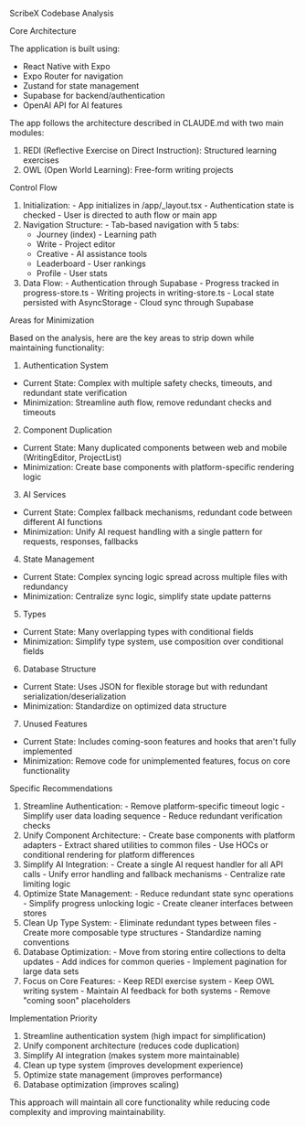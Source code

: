   ScribeX Codebase Analysis

  Core Architecture

  The application is built using:
  - React Native with Expo
  - Expo Router for navigation
  - Zustand for state management
  - Supabase for backend/authentication
  - OpenAI API for AI features

  The app follows the architecture described in CLAUDE.md with two main modules:
  1. REDI (Reflective Exercise on Direct Instruction): Structured learning exercises
  2. OWL (Open World Learning): Free-form writing projects

  Control Flow

  1. Initialization:
    - App initializes in /app/_layout.tsx
    - Authentication state is checked
    - User is directed to auth flow or main app
  2. Navigation Structure:
    - Tab-based navigation with 5 tabs:
        - Journey (index) - Learning path
      - Write - Project editor
      - Creative - AI assistance tools
      - Leaderboard - User rankings
      - Profile - User stats
  3. Data Flow:
    - Authentication through Supabase
    - Progress tracked in progress-store.ts
    - Writing projects in writing-store.ts
    - Local state persisted with AsyncStorage
    - Cloud sync through Supabase

  Areas for Minimization

  Based on the analysis, here are the key areas to strip down while maintaining functionality:

  1. Authentication System

  - Current State: Complex with multiple safety checks, timeouts, and redundant state verification
  - Minimization: Streamline auth flow, remove redundant checks and timeouts

  2. Component Duplication

  - Current State: Many duplicated components between web and mobile (WritingEditor, ProjectList)
  - Minimization: Create base components with platform-specific rendering logic

  3. AI Services

  - Current State: Complex fallback mechanisms, redundant code between different AI functions
  - Minimization: Unify AI request handling with a single pattern for requests, responses, fallbacks

  4. State Management

  - Current State: Complex syncing logic spread across multiple files with redundancy
  - Minimization: Centralize sync logic, simplify state update patterns

  5. Types

  - Current State: Many overlapping types with conditional fields
  - Minimization: Simplify type system, use composition over conditional fields

  6. Database Structure

  - Current State: Uses JSON for flexible storage but with redundant serialization/deserialization
  - Minimization: Standardize on optimized data structure

  7. Unused Features

  - Current State: Includes coming-soon features and hooks that aren't fully implemented
  - Minimization: Remove code for unimplemented features, focus on core functionality

  Specific Recommendations

  1. Streamline Authentication:
    - Remove platform-specific timeout logic
    - Simplify user data loading sequence
    - Reduce redundant verification checks
  2. Unify Component Architecture:
    - Create base components with platform adapters
    - Extract shared utilities to common files
    - Use HOCs or conditional rendering for platform differences
  3. Simplify AI Integration:
    - Create a single AI request handler for all API calls
    - Unify error handling and fallback mechanisms
    - Centralize rate limiting logic
  4. Optimize State Management:
    - Reduce redundant state sync operations
    - Simplify progress unlocking logic
    - Create cleaner interfaces between stores
  5. Clean Up Type System:
    - Eliminate redundant types between files
    - Create more composable type structures
    - Standardize naming conventions
  6. Database Optimization:
    - Move from storing entire collections to delta updates
    - Add indices for common queries
    - Implement pagination for large data sets
  7. Focus on Core Features:
    - Keep REDI exercise system
    - Keep OWL writing system
    - Maintain AI feedback for both systems
    - Remove "coming soon" placeholders

  Implementation Priority

  1. Streamline authentication system (high impact for simplification)
  2. Unify component architecture (reduces code duplication)
  3. Simplify AI integration (makes system more maintainable)
  4. Clean up type system (improves development experience)
  5. Optimize state management (improves performance)
  6. Database optimization (improves scaling)

  This approach will maintain all core functionality while reducing code complexity and improving maintainability.
